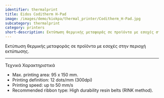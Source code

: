 ```yaml
---
identifier: thermalprint
title: Eidos Coditherm H-Pad
image: /images/demo/kiokpa/thermal_printer/Coditherm_H-Pad.jpg
subcategory: thermalprint
category: printers
short-description: Εκτύπωση θερμικής μεταφοράς σε προϊόντα με εσοχές στην περιοχή εκτύπωσης.
---
```





Εκτύπωση θερμικής μεταφοράς σε προϊόντα με εσοχές στην περιοχή εκτύπωσης.

---



Τεχνικά Χαρακτηριστικά

*    Max. printing area: 95 x 150 mm.
*    Printing definition: 12 dots/mm (300dpi)
*    Printing speed: up to 50 mm/s
*    Recommended ribbon type: High durability resin belts (RINK method).


